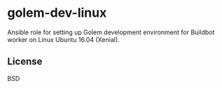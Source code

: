 golem-dev-linux
===============

Ansible role for setting up Golem development environment for Buildbot worker
on Linux Ubuntu 16.04 (Xenial).

License
-------

BSD
